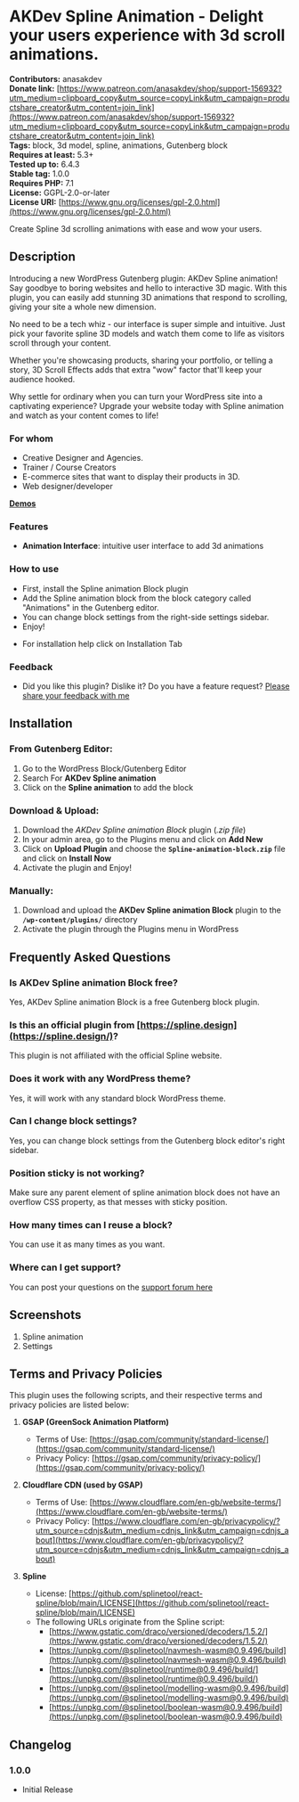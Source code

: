 # AKDev Spline Animation - Delight your users experience with 3d scroll animations.

**Contributors:** anasakdev  
**Donate link:** [https://www.patreon.com/anasakdev/shop/support-156932?utm_medium=clipboard_copy&utm_source=copyLink&utm_campaign=productshare_creator&utm_content=join_link](https://www.patreon.com/anasakdev/shop/support-156932?utm_medium=clipboard_copy&utm_source=copyLink&utm_campaign=productshare_creator&utm_content=join_link)  
**Tags:** block, 3d model, spline, animations, Gutenberg block  
**Requires at least:** 5.3+  
**Tested up to:** 6.4.3  
**Stable tag:** 1.0.0  
**Requires PHP:** 7.1  
**License:** GGPL-2.0-or-later  
**License URI:** [https://www.gnu.org/licenses/gpl-2.0.html](https://www.gnu.org/licenses/gpl-2.0.html)

Create Spline 3d scrolling animations with ease and wow your users.

## Description

Introducing a new WordPress Gutenberg plugin: AKDev Spline animation! Say goodbye to boring websites and hello to interactive 3D magic. With this plugin, you can easily add stunning 3D animations that respond to scrolling, giving your site a whole new dimension.

No need to be a tech whiz - our interface is super simple and intuitive. Just pick your favorite spline 3D models and watch them come to life as visitors scroll through your content.

Whether you're showcasing products, sharing your portfolio, or telling a story, 3D Scroll Effects adds that extra "wow" factor that'll keep your audience hooked.

Why settle for ordinary when you can turn your WordPress site into a captivating experience? Upgrade your website today with Spline animation and watch as your content comes to life!

### For whom

- Creative Designer and Agencies.
- Trainer / Course Creators
- E-commerce sites that want to display their products in 3D.
- Web designer/developer

**[Demos](https://www.youtube.com/watch?v=oUHLYpTjJH8)**

### Features

- **Animation Interface**: intuitive user interface to add 3d animations

### How to use

- First, install the Spline animation Block plugin
- Add the Spline animation block from the block category called "Animations" in the Gutenberg editor.
- You can change block settings from the right-side settings sidebar.
- Enjoy!

* For installation help click on Installation Tab

### Feedback

- Did you like this plugin? Dislike it? Do you have a feature request? [Please share your feedback with me](mailto:anasakniazi@gmail.com "Send feedback")

## Installation

### From Gutenberg Editor:

1. Go to the WordPress Block/Gutenberg Editor
2. Search For **AKDev Spline animation**
3. Click on the **Spline animation** to add the block

### Download & Upload:

1. Download the _AKDev Spline animation Block_ plugin (_.zip file_)
2. In your admin area, go to the Plugins menu and click on **Add New**
3. Click on **Upload Plugin** and choose the **`Spline-animation-block.zip`** file and click on **Install Now**
4. Activate the plugin and Enjoy!

### Manually:

1. Download and upload the **AKDev Spline animation Block** plugin to the **`/wp-content/plugins/`** directory
2. Activate the plugin through the Plugins menu in WordPress

## Frequently Asked Questions

### Is AKDev Spline animation Block free?

Yes, AKDev Spline animation Block is a free Gutenberg block plugin.

### Is this an official plugin from [https://spline.design](https://spline.design/)?

This plugin is not affiliated with the official Spline website.

### Does it work with any WordPress theme?

Yes, it will work with any standard block WordPress theme.

### Can I change block settings?

Yes, you can change block settings from the Gutenberg block editor's right sidebar.

### Position sticky is not working?

Make sure any parent element of spline animation block does not have an overflow CSS property, as that messes with sticky position.

### How many times can I reuse a block?

You can use it as many times as you want.

### Where can I get support?

You can post your questions on the [support forum here](https://wordpress.org/support/plugin/akdev-spline-animation/)

## Screenshots

1. Spline animation
2. Settings

## Terms and Privacy Policies

This plugin uses the following scripts, and their respective terms and privacy policies are listed below:

1. **GSAP (GreenSock Animation Platform)**

   - Terms of Use: [https://gsap.com/community/standard-license/](https://gsap.com/community/standard-license/)
   - Privacy Policy: [https://gsap.com/community/privacy-policy/](https://gsap.com/community/privacy-policy/)

2. **Cloudflare CDN (used by GSAP)**

   - Terms of Use: [https://www.cloudflare.com/en-gb/website-terms/](https://www.cloudflare.com/en-gb/website-terms/)
   - Privacy Policy: [https://www.cloudflare.com/en-gb/privacypolicy/?utm_source=cdnjs&utm_medium=cdnjs_link&utm_campaign=cdnjs_about](https://www.cloudflare.com/en-gb/privacypolicy/?utm_source=cdnjs&utm_medium=cdnjs_link&utm_campaign=cdnjs_about)

3. **Spline**
   - License: [https://github.com/splinetool/react-spline/blob/main/LICENSE](https://github.com/splinetool/react-spline/blob/main/LICENSE)
   - The following URLs originate from the Spline script:
     - [https://www.gstatic.com/draco/versioned/decoders/1.5.2/](https://www.gstatic.com/draco/versioned/decoders/1.5.2/)
     - [https://unpkg.com/@splinetool/navmesh-wasm@0.9.496/build](https://unpkg.com/@splinetool/navmesh-wasm@0.9.496/build)
     - [https://unpkg.com/@splinetool/runtime@0.9.496/build/](https://unpkg.com/@splinetool/runtime@0.9.496/build/)
     - [https://unpkg.com/@splinetool/modelling-wasm@0.9.496/build](https://unpkg.com/@splinetool/modelling-wasm@0.9.496/build)
     - [https://unpkg.com/@splinetool/boolean-wasm@0.9.496/build](https://unpkg.com/@splinetool/boolean-wasm@0.9.496/build)

## Changelog

### 1.0.0

- Initial Release
